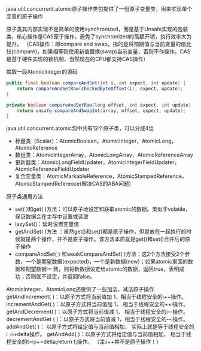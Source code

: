 java.util.concurrent.atomic原子操作类包提供了一组原子变量类，用来实现单个变量的原子操作

原子类其内部实现不是简单的使用synchronized，而是基于Unsafe实现的包装类，核心操作是CAS原子操作，避免了synchronized的高额开销，执行效率大为提升。
（CAS操作：即compare and swap，指的是将预期值与当前变量的值比较(compare)，如果相等则使用新值替换(swap)当前变量，否则不作操作。CAS是基于硬件实现的锁机制，当然现在的CPU都支持CAS操作）


摘取一段AtomicInteger的源码
```java
public final boolean compareAndSet(int i, int expect, int update) {
	return compareAndSetRaw(checkedByteOffset(i), expect, update);
}

private boolean compareAndSetRaw(long offset, int expect, int update) {
	return unsafe.compareAndSwapInt(array, offset, expect, update);
}
```



java.util.concurrent.atomic包中共有12个原子类，可以分成4组
* 标量类（Scalar）：AtomicBoolean，AtomicInteger，AtomicLong，AtomicReference
* 数组类：AtomicIntegerArray，AtomicLongArray，AtomicReferenceArray
* 更新器类：AtomicLongFieldUpdater，AtomicIntegerFieldUpdater，AtomicReferenceFieldUpdater
* 复合变量类：AtomicMarkableReference，AtomicStampedReference，AtomicStampedReference(解决CAS的ABA问题)

原子类通用方法
* set( )和get( )方法：可以原子地设定和获取atomic的数据。类似于volatile，保证数据会在主存中设置或读取
* lazySet()：延时设置变量值
* getAndSet( )方法 ：虽然get()和set()都是原子操作，但是放在一起执行的时候就是两个操作，并不是原子操作。该方法本质就是get()和set()合并后的原子操作
* compareAndSet( ) 和weakCompareAndSet( )方法：这2个方法接受2个参数，一个是期望数据(expected)，一个是新数据(new)；如果atomic里面的数据和期望数据一 致，则将新数据设定给atomic的数据，返回true，表明成功；否则就不设定，并返回false。


AtomicInteger、AtomicLong还提供了一些加法，减法原子操作
getAndIncrement( )：以原子方式将当前值加 1，相当于线程安全的i++操作。
incrementAndGet( )：以原子方式将当前值加 1， 相当于线程安全的++i操作。
getAndDecrement( )：以原子方式将当前值减 1， 相当于线程安全的i--操作。
decrementAndGet ( )：以原子方式将当前值减 1，相当于线程安全的--i操作。
addAndGet( )： 以原子方式将给定值与当前值相加， 实际上就是等于线程安全的i =i+delta操作。
getAndAdd( )：以原子方式将给定值与当前值相加， 相当于线程安全的t=i;i+=delta;return t;操作。
（注:i++并不是原子操作！）

 